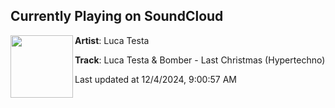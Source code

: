 ## Currently Playing on SoundCloud

[<img align="left" width="100" src="https://i1.sndcdn.com/artworks-NT0Cu6Jxnipuj03C-q8gEAQ-t500x500.jpg">](https://soundcloud.com/lucatestamusic/luca-testa-bomber-last-christmas?in=saxurn/sets/nnn-2024-naughty)

**Artist**: Luca Testa 

**Track**: Luca Testa & Bomber - Last Christmas (Hypertechno)

Last updated at 12/4/2024, 9:00:57 AM
